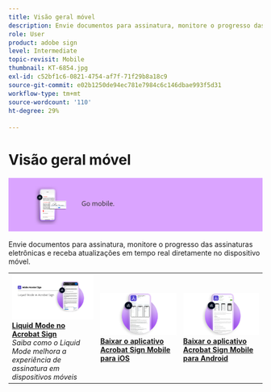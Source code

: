 ```yaml
---
title: Visão geral móvel
description: Envie documentos para assinatura, monitore o progresso das assinaturas eletrônicas e receba atualizações em tempo real diretamente no dispositivo móvel
role: User
product: adobe sign
level: Intermediate
topic-revisit: Mobile
thumbnail: KT-6854.jpg
exl-id: c52bf1c6-0821-4754-af7f-71f29b8a18c9
source-git-commit: e02b1250de94ec781e7984c6c146dbae993f5d31
workflow-type: tm+mt
source-wordcount: '110'
ht-degree: 29%

---
```


# Visão geral móvel

![Imagem do Sign Mobile](../assets/Hero-Mobile.png)

Envie documentos para assinatura, monitore o progresso das assinaturas eletrônicas e receba atualizações em tempo real diretamente no dispositivo móvel.

<table style="table-layout:fixed">
<tr>
  <td>
    <a href="liquidmode.md">
      <img alt="Liquid Mode no Acrobat Sign" src="assets/liquidmode.png" />
    </a>
    <div>
    <a href="liquidmode.md"><strong>Liquid Mode no Acrobat Sign</strong></a>
    </div>
    <em>Saiba como o Liquid Mode melhora a experiência de assinatura em dispositivos móveis</em>
    <br>
  </td>
  <td>
    <a href="https://itunes.apple.com/br/app/adobe-sign/id481082197?mt=8" target="_blank">
      <img alt="Baixar para iOS" src="assets/Mobile_iOS.png" />
    </a>
    <div>
    <a href="https://itunes.apple.com/us/app/adobe-sign/id481082197?mt=8" target="_blank"><strong>Baixar o aplicativo Acrobat Sign Mobile para iOS</strong></a>
    <br>
  </td>
  <td>
    <a href="https://play.google.com/store/apps/details?id=com.adobe.echosign&amp;hl=pt_BR" target="_blank">
      <img alt="Baixar para Android" src="assets/Mobile_Android.png" />
    </a>
    <div>
    <a href="https://play.google.com/store/apps/details?id=com.adobe.echosign&amp;hl=en" target="_blank"><strong>Baixar o aplicativo Acrobat Sign Mobile para Android</strong></a>
    <br>
  </td>
</tr>
</table>
